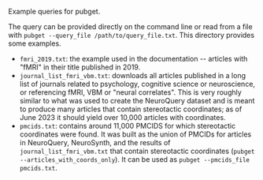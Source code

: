 Example queries for pubget.

The query can be provided directly on the command line or read from a file with
`pubget --query_file /path/to/query_file.txt`. This directory provides some
examples.

- `fmri_2019.txt`: the example used in the documentation -- articles with "fMRI"
  in their title published in 2019.
- `journal_list_fmri_vbm.txt`: downloads all articles published in a long list
  of journals related to psychology, cognitive science or neuroscience, or
  referencing fMRI, VBM or "neural correlates". This is very roughly similar to
  what was used to create the NeuroQuery dataset and is meant to produce many
  articles that contain stereotactic coordinates; as of June 2023 it should yield
  over 10,000 articles with coordinates.
- `pmcids.txt`: contains around 11,000 PMCIDS for which stereotactic coordinates
  were found. It was built as the union of PMCIDs for articles in NeuroQuery,
  NeuroSynth, and the results of `journal_list_fmri_vbm.txt` that contain
  stereotactic coordinates (`pubget --articles_with_coords_only`). It can be used
  as `pubget --pmcids_file pmcids.txt`.
